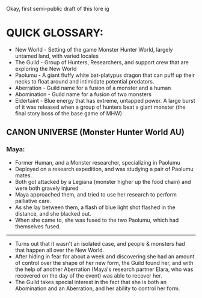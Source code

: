 Okay, first semi-public draft of this lore ig

# QUICK GLOSSARY:
- New World - Setting of the game Monster Hunter World, largely untamed land, with varied locales
- The Guild - Group of Hunters, Researchers, and support crew that are exploring the New World
- Paolumu - A giant fluffy white bat-platypus dragon that can puff up their necks to float around and intimidate potential predators.
- Aberration - Guild name for a fusion of a monster and a human
- Abomination - Guild name for a fusion of two monsters
- Eldertaint -  Blue energy that has extreme, untapped power. A large burst of it was released when a group of hunters beat a giant monster (the final story boss of the base game of MHW)

## CANON UNIVERSE (Monster Hunter World AU)
### Maya:
- Former Human, and a Monster researcher, specializing in Paolumu
- Deployed on a research expedition, and was studying a pair of Paolumu mates.
- Both got attacked by a Legiana (monster higher up the food chain) and were both gravely injured
- Maya approached them, and tried to use her research to perform palliative care.
- As she lay between them, a flash of blue light shot flashed in the distance, and she blacked out.
- When she came to, she was fused to the two Paolumu, which had themselves fused.
-------
- Turns out that it wasn't an isolated case, and people & monsters had that happen all over the New World.
- After hiding in fear for about a week and discovering she had an amount of control over the shape of her new form, the Guild found her, and with the help of another Aberration (Maya's research partner Elara, who was recovered on the day of the event) was able to recover her.
- The Guild takes special interest in the fact that she is both an Abomination and an Aberration, and her ability to control her form.
